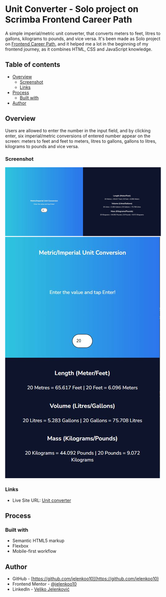 # Unit Converter - Solo project on Scrimba Frontend Career Path

A simple imperial/metric unit converter, that converts meters to feet, litres to gallons, kilograms to pounds, and vice versa. It's been made as Solo project on [Frontend Career Path](https://scrimba.com/learn/frontend), and it helped me a lot in the beginning of my frontend journey, as it combines HTML, CSS and JavaScript knowledge.

## Table of contents

- [Overview](#overview)
  - [Screenshot](#screenshot)
  - [Links](#links)
- [Process](#process)
  - [Built with](#built-with)
- [Author](#author)

## Overview

Users are allowed to enter the number in the input field, and by clicking enter, six imperial/metric conversions of entered number appear on the screen: meters to feet and feet to meters, litres to gallons, gallons to litres, kilograms to pounds and vice versa.

### Screenshot

![](./screenshots/screenshot1.jpg)
![](./screenshots/screenshot2.jpg)

### Links

- Live Site URL: [Unit converter](https://jelenkoo10.github.io/unit_converter/)


## Process

### Built with

- Semantic HTML5 markup
- Flexbox
- Mobile-first workflow

## Author

- GitHub - [https://github.com/jelenkoo10](https://github.com/jelenkoo10)
- Frontend Mentor - [@jelenkoo10](https://www.frontendmentor.io/profile/jelenkoo10)
- LinkedIn - [Veljko Jelenković](https://www.linkedin.com/in/veljko-jelenkovi%C4%87-182981250/)